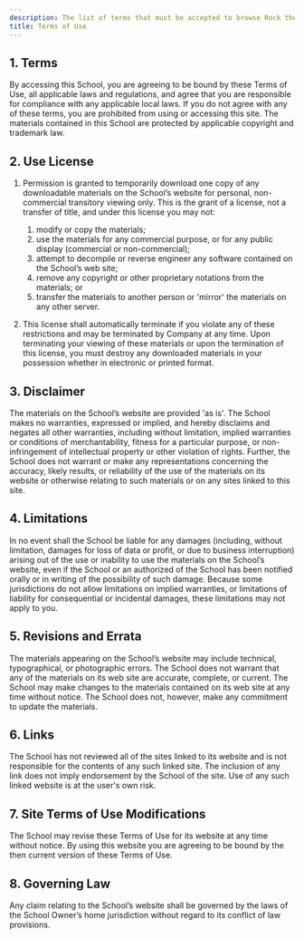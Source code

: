 ```yaml
---
description: The list of terms that must be accepted to browse Rock the JVM.
title: Terms of Use
---
```


## 1. Terms

By accessing this School, you are agreeing to be bound by these Terms of Use, all applicable laws and regulations, and agree that you are responsible for compliance with any applicable local laws. If you do not agree with any of these terms, you are prohibited from using or accessing this site. The materials contained in this School are protected by applicable copyright and trademark law.

## 2. Use License

1. Permission is granted to temporarily download one copy of any downloadable materials on the School’s website for personal, non-commercial transitory viewing only. This is the grant of a license, not a transfer of title, and under this license you may not:

   1. modify or copy the materials;
   1. use the materials for any commercial purpose, or for any public display (commercial or non-commercial);
   1. attempt to decompile or reverse engineer any software contained on the School’s web site;
   1. remove any copyright or other proprietary notations from the materials; or
   1. transfer the materials to another person or 'mirror' the materials on any other server.

1. This license shall automatically terminate if you violate any of these restrictions and may be terminated by Company at any time. Upon terminating your viewing of these materials or upon the termination of this license, you must destroy any downloaded materials in your possession whether in electronic or printed format.

## 3. Disclaimer

The materials on the School’s website are provided 'as is'. The School makes no warranties, expressed or implied, and hereby disclaims and negates all other warranties, including without limitation, implied warranties or conditions of merchantability, fitness for a particular purpose, or non-infringement of intellectual property or other violation of rights. Further, the School does not warrant or make any representations concerning the accuracy, likely results, or reliability of the use of the materials on its website or otherwise relating to such materials or on any sites linked to this site.

## 4. Limitations

In no event shall the School be liable for any damages (including, without limitation, damages for loss of data or profit, or due to business interruption) arising out of the use or inability to use the materials on the School’s website, even if the School or an authorized of the School has been notified orally or in writing of the possibility of such damage. Because some jurisdictions do not allow limitations on implied warranties, or limitations of liability for consequential or incidental damages, these limitations may not apply to you.

## 5. Revisions and Errata

The materials appearing on the School’s website may include technical, typographical, or photographic errors. The School does not warrant that any of the materials on its web site are accurate, complete, or current. The School may make changes to the materials contained on its web site at any time without notice. The School does not, however, make any commitment to update the materials.

## 6. Links

The School has not reviewed all of the sites linked to its website and is not responsible for the contents of any such linked site. The inclusion of any link does not imply endorsement by the School of the site. Use of any such linked website is at the user's own risk.

## 7. Site Terms of Use Modifications

The School may revise these Terms of Use for its website at any time without notice. By using this website you are agreeing to be bound by the then current version of these Terms of Use.

## 8. Governing Law

Any claim relating to the School’s website shall be governed by the laws of the School Owner’s home jurisdiction without regard to its conflict of law provisions.
